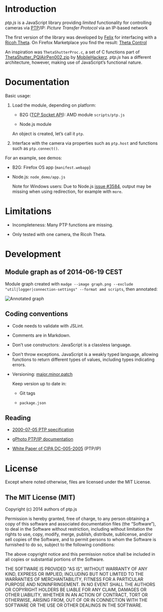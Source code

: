 Introduction
============

*ptp.js* is a JavaScript library providing *limited* functionality for
controlling cameras via [PTP][1]/IP: *Picture Transfer Protocol* via an
IP-based network

The first version of the library was developed by [Felix][3] for interfacing
with a [Ricoh Theta][2]. On Firefox Marketplace you find the result:
[Theta Control][13]

An inspiration was `ThetaShutterProc.c`, a set of C functions part of
[ThetaShutter_PQIAirPen002.zip][6] by [MobileHackerz][4]. *ptp.js* has a
different architecture, however, making use of JavaScript’s functional nature.


Documentation
=============

Basic usage:

 1. Load the module, depending on platform:

      + B2G ([TCP Socket API][8]): AMD module `scripts/ptp.js`

      + Node.js module

    An object is created, let’s call it `ptp`.

 2. Interface with the camera via properties such as `ptp.host` and functions
    such as `ptp.connect()`.

For an example, see demos:

  + B2G: Firefox OS app (`manifest.webapp`)

  + Node.js: `node_demo/app.js`

    Note for Windows users: Due to Node.js [issue #3584][14], output may be
    missing when using redirection, for example with `more`.


Limitations
===========

  * Incompleteness: Many PTP functions are missing.

  * Only tested with one camera, the Ricoh Theta.


Development
===========

Module graph as of 2014-06-19 CEST
----------------------------------

Module graph created with `madge --image graph.png --exclude
"util|logger|connection-settings" --format amd scripts`, then annotated:

![Annotated graph][12]

Coding conventions
------------------

  * Code needs to validate with JSLint.

  * Comments are in Markdown.

  * Don’t use constructors: JavaScript is a classless language.

  * Don’t throw exceptions. JavaScript is a weakly typed language, allowing
    functions to return different types of values, including types indicating
    errors.

  * Versioning: [major.minor.patch][7]

    Keep version up to date in:

      + Git tags

      + `package.json`

Reading
-------

  * [2000-07-05 PTP specification][9]

  * [gPhoto PTP/IP documentation][10]

  * [White Paper of CIPA DC-005-2005][11] (PTP/IP)


License
=======

Except where noted otherwise, files are licensed under the MIT License.


The MIT License (MIT)
---------------------

Copyright (c) 2014 authors of ptp.js

Permission is hereby granted, free of charge, to any person obtaining a copy of
this software and associated documentation files (the “Software”), to deal in
the Software without restriction, including without limitation the rights to
use, copy, modify, merge, publish, distribute, sublicense, and/or sell copies of
the Software, and to permit persons to whom the Software is furnished to do so,
subject to the following conditions:

The above copyright notice and this permission notice shall be included in all
copies or substantial portions of the Software.

THE SOFTWARE IS PROVIDED "AS IS", WITHOUT WARRANTY OF ANY KIND, EXPRESS OR
IMPLIED, INCLUDING BUT NOT LIMITED TO THE WARRANTIES OF MERCHANTABILITY, FITNESS
FOR A PARTICULAR PURPOSE AND NONINFRINGEMENT. IN NO EVENT SHALL THE AUTHORS OR
COPYRIGHT HOLDERS BE LIABLE FOR ANY CLAIM, DAMAGES OR OTHER LIABILITY, WHETHER
IN AN ACTION OF CONTRACT, TORT OR OTHERWISE, ARISING FROM, OUT OF OR IN
CONNECTION WITH THE SOFTWARE OR THE USE OR OTHER DEALINGS IN THE SOFTWARE.

[1]: http://en.wikipedia.org/wiki/Picture_Transfer_Protocol
[2]: http://en.wikipedia.org/wiki/Ricoh
[3]: mailto:felix.klee@inka.de
[4]: http://mobilehackerz.jp/contents/Review/RICOH_THETA
[6]: http://mobilehackerz.jp/contents?plugin=attach&pcmd=info&file=ThetaShutter_PQIAirPen002.zip&refer=Review%2FRICOH_THETA%2FRemote
[7]: http://semver.org/
[8]: https://developer.mozilla.org/en-US/docs/WebAPI/TCP_Socket
[9]: http://people.ece.cornell.edu/land/courses/ece4760/FinalProjects/f2012/jmv87/site/files/pima15740-2000.pdf
[10]: http://www.gphoto.org/doc/ptpip.php
[11]: http://www.cipa.jp/ptp-ip/documents_e/CIPA_DC-005_Whitepaper_ENG.pdf
[12]: images/2014-06-19+02_annotated_graph.png?raw=true
[13]: https://marketplace.firefox.com/app/theta-control
[14]: https://github.com/joyent/node/issues/3584
